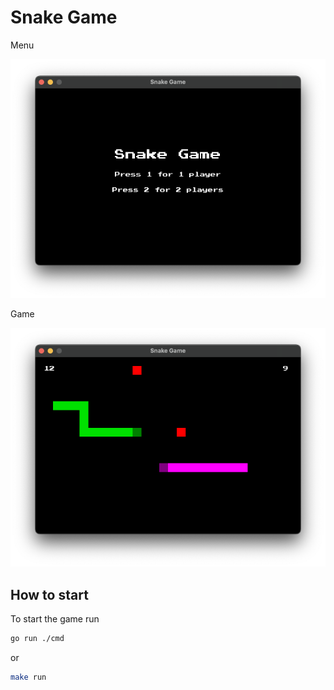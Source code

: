 # Snake Game

Menu

![menu](./img/menu.png)

Game

![game](./img/game.png)

## How to start

To start the game run

```zsh
go run ./cmd
```

or

```zsh
make run
```
